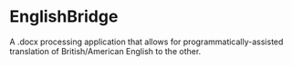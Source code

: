 EnglishBridge
=============

A .docx processing application that allows for programmatically-assisted translation of British/American English to the other.
